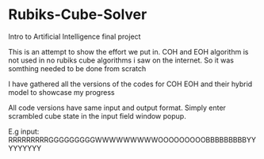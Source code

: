 # Rubiks-Cube-Solver
Intro to Artificial Intelligence final project

This is an attempt to show the effort we put in. COH and EOH algorithm is not used in no rubiks cube algorithms i saw on the internet. So it was somthing needed to be done from scratch


I have gathered all the versions of the codes for COH EOH and their hybrid model to showcase my progress


All code versions have same input and output format. Simply enter scrambled cube state in the input field window popup. 


E.g input: RRRRRRRRRGGGGGGGGGWWWWWWWWWOOOOOOOOOBBBBBBBBBYYYYYYYYY


